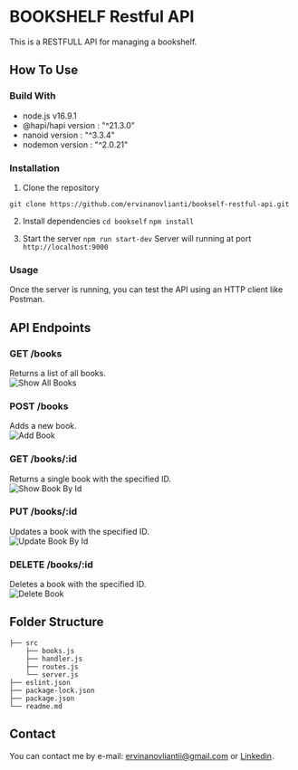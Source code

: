 # BOOKSHELF Restful API 

This is a RESTFULL API for managing a bookshelf.

## How To Use
### Build With
- node.js  v16.9.1
- @hapi/hapi version : "^21.3.0"
- nanoid version : "^3.3.4"
- nodemon version : "^2.0.21"

### Installation
1. Clone the repository

``` git clone https://github.com/ervinanovlianti/bookself-restful-api.git ```

2. Install dependencies
``` cd bookself ```
``` npm install ```

3. Start the server
``` npm run start-dev ``` 
Server will running at port ``` http://localhost:9000 ```

### Usage
Once the server is running, you can test the API using an HTTP client like Postman.

## API Endpoints
### GET /books
Returns a list of all books. <br>
![Show All Books](img-doc/Get-All-Books.jpg)

### POST /books
Adds a new book. <br>
![Add Book](img-doc/Post-Book.jpg)

### GET /books/:id
Returns a single book with the specified ID. <br>
![Show Book By Id](img-doc/Get-Book-By-Id.jpg)

### PUT /books/:id
Updates a book with the specified ID. <br>
![Update Book By Id](img-doc/Edit-Book.jpg)

### DELETE /books/:id
Deletes a book with the specified ID. <br>
![Delete Book](img-doc/Delete-Book.jpg)

## Folder Structure
```
├── src
    ├── books.js
    ├── handler.js
    ├── routes.js
    └── server.js
├── eslint.json
├── package-lock.json
├── package.json
└── readme.md
```

## Contact
You can contact me by e-mail: ervinanovliantii@gmail.com or [Linkedin](https://www.linkedin.com/in/ervina-novlianti/).
